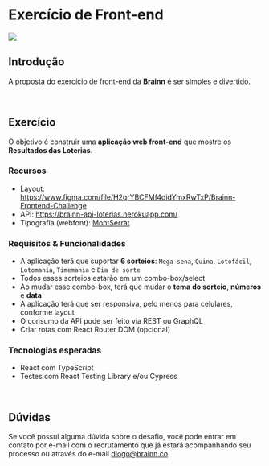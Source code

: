 # Exercício de Front-end

<img src="https://user-images.githubusercontent.com/2853428/114039266-fcc14280-9858-11eb-9095-258683b1c00e.png">

## Introdução

A proposta do exercício de front-end da **Brainn** é ser simples e divertido.

<br>

## Exercício

O objetivo é construir uma **aplicação web front-end** que mostre os **Resultados das Loterias**.

### Recursos

- Layout: https://www.figma.com/file/H2qrYBCFMf4didYmxRwTxP/Brainn-Frontend-Challenge
- API: https://brainn-api-loterias.herokuapp.com/
- Tipografia (webfont): [MontSerrat](https://fonts.google.com/specimen/Montserrat)

### Requisitos & Funcionalidades

- A aplicação terá que suportar **6 sorteios**: `Mega-sena`, `Quina`, `Lotofácil`, `Lotomania`, `Timemania` e `Dia de sorte`
- Todos esses sorteios estarão em um combo-box/select
- Ao mudar esse combo-box, terá que mudar o **tema do sorteio**, **números** e **data**
- A aplicação terá que ser responsiva, pelo menos para celulares, conforme layout
- O consumo da API pode ser feito via REST ou GraphQL
- Criar rotas com React Router DOM (opcional)

### Tecnologias esperadas

- React com TypeScript
- Testes com React Testing Library e/ou Cypress

<br>

## Dúvidas

Se você possui alguma dúvida sobre o desafio, você pode entrar em contato por e-mail com o recrutamento que já estará acompanhando seu processo ou através do e-mail diogo@brainn.co
